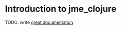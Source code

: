 # Introduction to jme_clojure

TODO: write [great documentation](http://jacobian.org/writing/what-to-write/)
